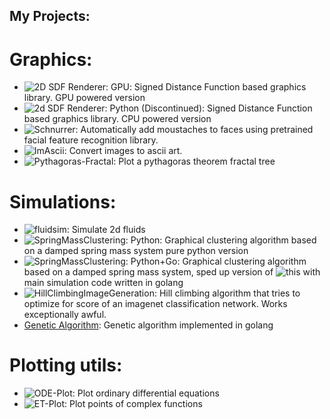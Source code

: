 ## My Projects:

# Graphics:

- ![2D SDF Renderer: GPU](https://github.com/sebastianjkern/sdf_ui): Signed Distance Function based graphics library. GPU powered version
- ![2d SDF Renderer: Python (Discontinued)](https://github.com/sebastianjkern/sdf_renderer): Signed Distance Function based graphics library. CPU powered version
- ![Schnurrer](https://github.com/sebastianjkern/schnurrer): Automatically add moustaches to faces using pretrained facial feature recognition library.
- ![ImAscii](https://github.com/sebastianjkern/imascii): Convert images to ascii art.
- ![Pythagoras-Fractal](https://github.com/sebastianjkern/pythagoras-fractal): Plot a pythagoras theorem fractal tree

# Simulations:

- ![fluidsim](https://github.com/sebastianjkern/fluidsim): Simulate 2d fluids
- ![SpringMassClustering: Python](https://github.com/sebastianjkern/spring-clustering): Graphical clustering algorithm based on a damped spring mass system pure python version
- ![SpringMassClustering: Python+Go](https://github.com/sebastianjkern/SpringMassClustering): Graphical clustering algorithm based on a damped spring mass system, sped up version of ![this](https://github.com/sebastianjkern/spring-clustering) with main simulation code written in golang
- ![HillClimbingImageGeneration](https://github.com/sebastianjkern/hill_climbing_image_generation): Hill climbing algorithm that tries to optimize for score of an imagenet classification network. Works exceptionally awful.
- [Genetic Algorithm](https://github.com/sebastianjkern/genetic-algorithm): Genetic algorithm implemented in golang

# Plotting utils:

- ![ODE-Plot](https://github.com/sebastianjkern/ode-plot): Plot ordinary differential equations
- ![ET-Plot](https://github.com/sebastianjkern/et-plot): Plot points of complex functions
